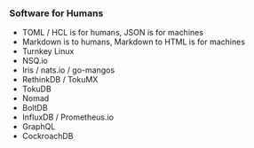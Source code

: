 ### Software for Humans

- TOML / HCL is for humans, JSON is for machines
- Markdown is to humans, Markdown to HTML is for machines
- Turnkey Linux
- NSQ.io
- Iris / nats.io / go-mangos
- RethinkDB / TokuMX
- TokuDB
- Nomad
- BoltDB
- InfluxDB / Prometheus.io
- GraphQL
- CockroachDB
